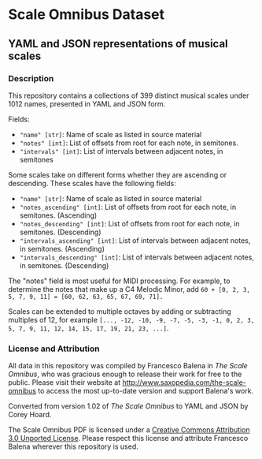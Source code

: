 # Scale Omnibus Dataset

## YAML and JSON representations of musical scales

### Description

This repository contains a collections of 399 distinct musical scales under 1012 names, presented in YAML and JSON form.

Fields:
* `"name" [str]`: Name of scale as listed in source material
* `"notes" [int]`: List of offsets from root for each note, in semitones.
* `"intervals" [int]`: List of intervals between adjacent notes, in semitones


Some scales take on different forms whether they are ascending or descending. These scales have the following fields:
* `"name" [str]`: Name of scale as listed in source material
* `"notes_ascending" [int]`: List of offsets from root for each note, in semitones. (Ascending)
* `"notes_descending" [int]`: List of offsets from root for each note, in semitones. (Descending)
* `"intervals_ascending" [int]`: List of intervals between adjacent notes, in semitones. (Ascending)
* `"intervals_descending" [int]`: List of intervals between adjacent notes, in semitones. (Descending)
 
 
The "notes" field is most useful for MIDI processing. For example, to determine the notes that make up a C4 Melodic Minor, add `60 + [0, 2, 3, 5, 7, 9, 11] = [60, 62, 63, 65, 67, 69, 71].`

Scales can be extended to multiple octaves by adding or subtracting multiples of 12, for example `[..., -12, -10, -9, -7, -5, -3, -1, 0, 2, 3, 5, 7, 9, 11, 12, 14, 15, 17, 19, 21, 23, ...]`.


### License and Attribution

All data in this repository was compiled by Francesco Balena in *The Scale Omnibus*, who was gracious enough to release their work for free to the public. Please visit their website at http://www.saxopedia.com/the-scale-omnibus to access the most up-to-date version and support Balena's work.

Converted from version 1.02 of *The Scale Omnibus* to YAML and JSON by Corey Hoard.

The Scale Omnibus PDF is licensed under a [Creative Commons Attribution 3.0 Unported License](https://creativecommons.org/licenses/by/3.0/). Please respect this license and attribute Francesco Balena wherever this repository is used.
